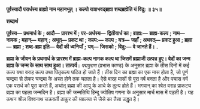 **पूर्वस्यादौ परार्धस्य ब्राह्मो नाम महानभूत् ।** **कल्पो यत्राभवद्ब्रह्मा शब्दब्रह्मेति यं विदु: ॥ ३५॥** 

**शब्दार्थ** 

**पूर्वस्य—** **प्रथमार्ध के** **; आदौ—** **प्रारश्भ में** **; पर-अर्धस्य—** **द्वितीयार्ध का** **; ब्राह्म:—** **ब्राह्म-कल्प** **; नाम—** **नामक** **; महान्—** **महान्** **;** **अभूत्—** **प्रकट था** **; कल्प:—** **कल्प** **; यत्र—** **जहाँ** **; अभवत्—** **प्रकट हुआ** **; ब्रह्मा—** **ब्रह्मा** **; शब्द-ब्रह्म इति—** **वेदों की ध्वनियाँ** **;** **यम्—** **जिसको** **; विदु:—** **वे जानते हैं।** **.** 

**ब्रह्मा के जीवन के प्रथमार्ध के प्रारश्भ में ब्राह्म-कल्प नामक कल्प था जिसमें ब्रह्माजी उत्पन्न** **हुए। वेदों का जन्म ब्रह्मा के जन्म के साथ साथ हुआ।** **तात्पर्य :** *पद्मपुराण* (प्रभास काण्ड) के अनुसार ब्रह्मा के तीस दिनों में कई कल्प यथा वराह कल्प तथा पितृकल्प घटित हो जाते हैं। तीस दिन का ब्रह्मा का एक मास होता है, जो पूर्ण चन्द्रमा से लेकर चन्द्रमा के अस्त होने तक चलता है। ऐसे बारह मासों से पूरा वर्ष बनता है और पचास वर्ष एक परार्ध को पूरा करते हैं, अर्थात् ब्रह्मा की आयु के आधे के तुल्य होते हैं। भगवान् का श्वेत वराह प्राकट्य ब्रह्मा का पहला जन्मदिन है। ब्रह्मा की जन्मतिथि हिन्दू ज्योतिष गणना के अनुसार मार्च मास में पड़ती है। यह कथन श्रील विश्वनाथ चक्रवर्ती ठाकुर की व्यालया से जैसे का तैसा उद्धृत है।  